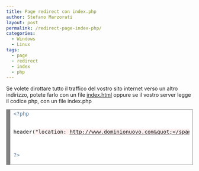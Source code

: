 ```yaml
---
title: Page redirect con index.php
author: Stefano Marzorati
layout: post
permalink: /redirect-page-index-php/
categories:
  - Windows
  - Linux
tags:
  - page
  - redirect
  - index
  - php
---
```


Se volete dirottare tutto il traffico del vostro sito internet verso un altro indirizzo, potete farlo con un file [index.html](http://marzorati.co/redirect-page-index/) oppure se il vostro server legge il codice php, con un file index.php


<!-- HTML generated using hilite.me --><div style="background: #ffffff; overflow:auto;width:auto;border:solid gray;border-width:.1em .1em .1em .8em;padding:.2em .6em;"><pre style="margin: 0; line-height: 125%"><span style="color: #557799">&lt;?php</span>

header(<span style="background-color: #fff0f0">&quot;location: http://www.dominionuovo.com&quot;</span>);

<span style="color: #557799">?&gt;</span>
</pre></div>
